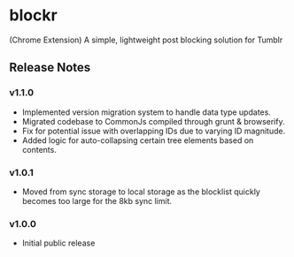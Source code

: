 # blockr
(Chrome Extension) A simple, lightweight post blocking solution for Tumblr

## Release Notes

### v1.1.0
* Implemented version migration system to handle data type updates.
* Migrated codebase to CommonJs compiled through grunt & browserify.
* Fix for potential issue with overlapping IDs due to varying ID magnitude.
* Added logic for auto-collapsing certain tree elements based on contents.

### v1.0.1
* Moved from sync storage to local storage as the blocklist quickly becomes too large for the 8kb sync limit.

### v1.0.0
* Initial public release
